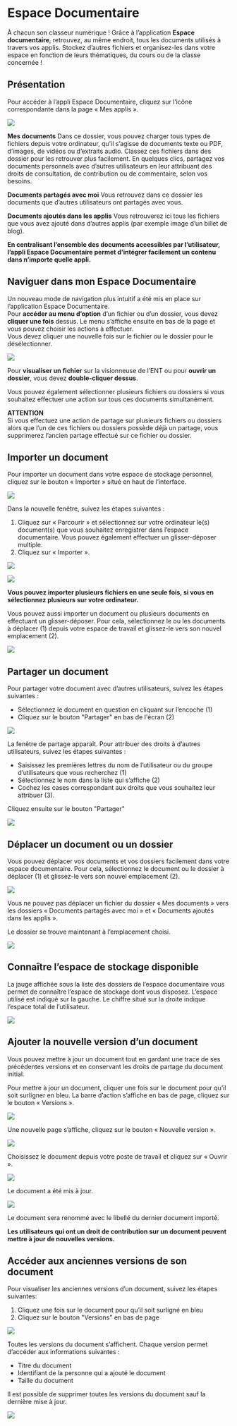 # Espace Documentaire

À chacun son classeur numérique ! Grâce à l’application **Espace documentaire**, retrouvez, au même endroit, tous les documents utilisés à travers vos applis. Stockez d’autres fichiers et organisez-les dans votre espace en fonction de leurs thématiques, du cours ou de la classe concernée !

## Présentation

Pour accéder à l’appli Espace Documentaire, cliquez sur l’icône correspondante dans la page « Mes applis ».

![](.gitbook/assets/espace-doc-1.png)

**Mes documents** Dans ce dossier, vous pouvez charger tous types de fichiers depuis votre ordinateur, qu’il s’agisse de documents texte ou PDF, d’images, de vidéos ou d’extraits audio. Classez ces fichiers dans des dossier pour les retrouver plus facilement. En quelques clics, partagez vos documents personnels avec d’autres utilisateurs en leur attribuant des droits de consultation, de contribution ou de commentaire, selon vos besoins.

**Documents partagés avec moi** Vous retrouvez dans ce dossier les documents que d’autres utilisateurs ont partagés avec vous.

**Documents ajoutés dans les applis** Vous retrouverez ici tous les fichiers que vous avez ajouté dans d’autres applis \(par exemple image d’un billet de blog\).

**En centralisant l’ensemble des documents accessibles par l’utilisateur, l’appli Espace Documentaire permet d’intégrer facilement un contenu dans n’importe quelle appli.**

## Naviguer dans mon Espace Documentaire

Un nouveau mode de navigation plus intuitif a été mis en place sur l’application Espace Documentaire.  
Pour **accéder au menu d’option** d’un fichier ou d’un dossier, vous devez **cliquer une fois** dessus. Le menu s’affiche ensuite en bas de la page et vous pouvez choisir les actions à effectuer.  
Vous devez cliquer une nouvelle fois sur le fichier ou le dossier pour le désélectionner.

![](.gitbook/assets/espace-doc-3.png)

Pour **visualiser un fichier** sur la visionneuse de l’ENT ou pour **ouvrir un dossier**, vous devez **double-cliquer dessus**.

Vous pouvez également sélectionner plusieurs fichiers ou dossiers si vous souhaitez effectuer une action sur tous ces documents simultanément.

**ATTENTION**  
Si vous effectuez une action de partage sur plusieurs fichiers ou dossiers alors que l’un de ces fichiers ou dossiers possède déjà un partage, vous supprimerez l’ancien partage effectué sur ce fichier ou dossier.

## Importer un document

Pour importer un document dans votre espace de stockage personnel, cliquez sur le bouton « Importer » situé en haut de l’interface.

![](.gitbook/assets/import-bouton.png)

Dans la nouvelle fenêtre, suivez les étapes suivantes :

1. Cliquez sur « Parcourir » et sélectionnez sur votre ordinateur le\(s\) document\(s\) que vous souhaitez enregistrer dans l’espace documentaire. Vous pouvez également effectuer un glisser-déposer multiple.
2. Cliquez sur « Importer ».

![](.gitbook/assets/fenetre-import-vide.png)

![](.gitbook/assets/fenetre-import-full.png)

**Vous pouvez importer plusieurs fichiers en une seule fois, si vous en sélectionnez plusieurs sur votre ordinateur.**

Vous pouvez aussi importer un document ou plusieurs documents en effectuant un glisser-déposer. Pour cela, sélectionnez le ou les documents à déplacer \(1\) depuis votre espace de travail et glissez-le vers son nouvel emplacement \(2\).

![](.gitbook/assets/espace-doc-6.png)

## Partager un document

Pour partager votre document avec d’autres utilisateurs, suivez les étapes suivantes :

* Sélectionnez le document en question en cliquant sur l’encoche \(1\)
* Cliquez sur le bouton "Partager" en bas de l'écran \(2\)

![](.gitbook/assets/partage-doc.png)

La fenêtre de partage apparaît. Pour attribuer des droits à d’autres utilisateurs, suivez les étapes suivantes : 

* Saisissez les premières lettres du nom de l’utilisateur ou du groupe d’utilisateurs que vous recherchez \(1\) 
* Sélectionnez le nom dans la liste qui s’affiche \(2\) 
* Cochez les cases correspondant aux droits que vous souhaitez leur attribuer \(3\).

Cliquez ensuite sur le bouton "Partager"

![](.gitbook/assets/partagedocumentaire.png)

## Déplacer un document ou un dossier

Vous pouvez déplacer vos documents et vos dossiers facilement dans votre espace documentaire. Pour cela, sélectionnez le document ou le dossier à déplacer \(1\) et glissez-le vers son nouvel emplacement \(2\).

![](.gitbook/assets/espace-doc-7.png)

Vous ne pouvez pas déplacer un fichier du dossier « Mes documents » vers les dossiers « Documents partagés avec moi » et « Documents ajoutés dans les applis ».

Le dossier se trouve maintenant à l’emplacement choisi.

![](.gitbook/assets/doc-glisser-deposer-2-1024x273.png)

## Connaître l’espace de stockage disponible

La jauge affichée sous la liste des dossiers de l’espace documentaire vous permet de connaître l’espace de stockage dont vous disposez. L’espace utilisé est indiqué sur la gauche. Le chiffre situé sur la droite indique l’espace total de l’utilisateur.

![](.gitbook/assets/document11.png)

## Ajouter la nouvelle version d’un document

Vous pouvez mettre à jour un document tout en gardant une trace de ses précédentes versions et en conservant les droits de partage du document initial.

Pour mettre à jour un document, cliquer une fois sur le document pour qu’il soit surligner en bleu. La barre d’action s’affiche en bas de page, cliquez sur le bouton « Versions ».

![](.gitbook/assets/doc-selection-fichier.png)

Une nouvelle page s’affiche, cliquez sur le bouton « Nouvelle version ».

![](.gitbook/assets/document5-1024x328.png)

Choisissez le document depuis votre poste de travail et cliquez sur « Ouvrir ».

![](.gitbook/assets/document6-1024x720.png)

Le document a été mis à jour.

![](.gitbook/assets/document7-1024x408.png)

Le document sera renommé avec le libellé du dernier document importé.

**Les utilisateurs qui ont un droit de contribution sur un document peuvent mettre à jour de nouvelles versions.**

## Accéder aux anciennes versions de son document

Pour visualiser les anciennes versions d’un document, suivez les étapes suivantes:

1. Cliquez une fois sur le document pour qu’il soit surligné en bleu
2. Cliquez sur le bouton "Versions" en bas de page

![](.gitbook/assets/doc-selection-fichier-1.png)

Toutes les versions du document s’affichent. Chaque version permet d’accéder aux informations suivantes :

* Titre du document
* Identifiant de la personne qui a ajouté le document
* Taille du document

Il est possible de supprimer toutes les versions du document sauf la dernière mise à jour.

![](.gitbook/assets/document8-1024x399.png)

